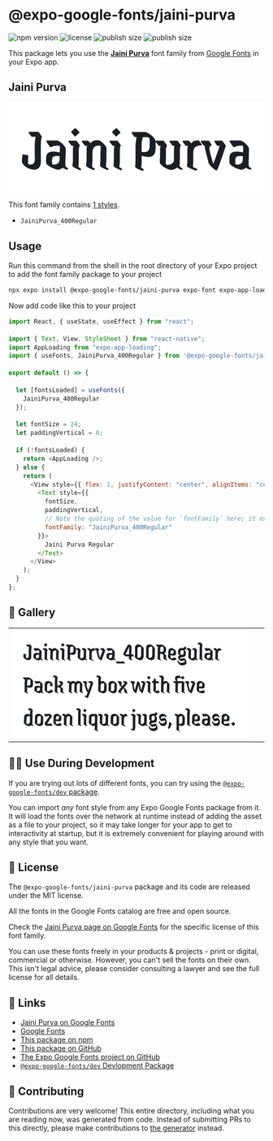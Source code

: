 # @expo-google-fonts/jaini-purva

![npm version](https://flat.badgen.net/npm/v/@expo-google-fonts/jaini-purva)
![license](https://flat.badgen.net/github/license/expo/google-fonts)
![publish size](https://flat.badgen.net/packagephobia/install/@expo-google-fonts/jaini-purva)
![publish size](https://flat.badgen.net/packagephobia/publish/@expo-google-fonts/jaini-purva)

This package lets you use the [**Jaini Purva**](https://fonts.google.com/specimen/Jaini+Purva) font family from [Google Fonts](https://fonts.google.com/) in your Expo app.

## Jaini Purva

![Jaini Purva](./font-family.png)

This font family contains [1 styles](#-gallery).

- `JainiPurva_400Regular`

## Usage

Run this command from the shell in the root directory of your Expo project to add the font family package to your project

```sh
npx expo install @expo-google-fonts/jaini-purva expo-font expo-app-loading
```

Now add code like this to your project

```js
import React, { useState, useEffect } from "react";

import { Text, View, StyleSheet } from "react-native";
import AppLoading from "expo-app-loading";
import { useFonts, JainiPurva_400Regular } from '@expo-google-fonts/jaini-purva';

export default () => {

  let [fontsLoaded] = useFonts({
    JainiPurva_400Regular
  });

  let fontSize = 24;
  let paddingVertical = 6;

  if (!fontsLoaded) {
    return <AppLoading />;
  } else {
    return (
      <View style={{ flex: 1, justifyContent: "center", alignItems: "center" }}>
        <Text style={{
          fontSize,
          paddingVertical,
          // Note the quoting of the value for `fontFamily` here; it expects a string!
          fontFamily: "JainiPurva_400Regular"
        }}>
          Jaini Purva Regular
        </Text>
      </View>
    );
  }
};
```

## 🔡 Gallery


||||
|-|-|-|
|![JainiPurva_400Regular](./JainiPurva_400Regular.ttf.png)||||


## 👩‍💻 Use During Development

If you are trying out lots of different fonts, you can try using the [`@expo-google-fonts/dev` package](https://github.com/expo/google-fonts/tree/master/font-packages/dev#readme).

You can import _any_ font style from any Expo Google Fonts package from it. It will load the fonts over the network at runtime instead of adding the asset as a file to your project, so it may take longer for your app to get to interactivity at startup, but it is extremely convenient for playing around with any style that you want.


## 📖 License

The `@expo-google-fonts/jaini-purva` package and its code are released under the MIT license.

All the fonts in the Google Fonts catalog are free and open source.

Check the [Jaini Purva page on Google Fonts](https://fonts.google.com/specimen/Jaini+Purva) for the specific license of this font family.

You can use these fonts freely in your products & projects - print or digital, commercial or otherwise. However, you can't sell the fonts on their own. This isn't legal advice, please consider consulting a lawyer and see the full license for all details.

## 🔗 Links

- [Jaini Purva on Google Fonts](https://fonts.google.com/specimen/Jaini+Purva)
- [Google Fonts](https://fonts.google.com/)
- [This package on npm](https://www.npmjs.com/package/@expo-google-fonts/jaini-purva)
- [This package on GitHub](https://github.com/expo/google-fonts/tree/master/font-packages/jaini-purva)
- [The Expo Google Fonts project on GitHub](https://github.com/expo/google-fonts)
- [`@expo-google-fonts/dev` Devlopment Package](https://github.com/expo/google-fonts/tree/master/font-packages/dev)

## 🤝 Contributing

Contributions are very welcome! This entire directory, including what you are reading now, was generated from code. Instead of submitting PRs to this directly, please make contributions to [the generator](https://github.com/expo/google-fonts/tree/master/packages/generator) instead.
